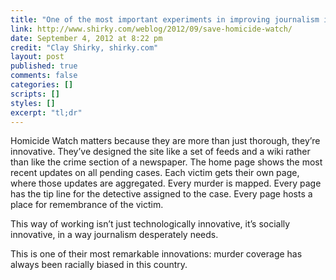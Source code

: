 ```yaml
---
title: "One of the most important experiments in improving journalism in the era of the internet"
link: http://www.shirky.com/weblog/2012/09/save-homicide-watch/
date: September 4, 2012 at 8:22 pm
credit: "Clay Shirky, shirky.com"
layout: post
published: true
comments: false
categories: []
scripts: []
styles: []
excerpt: "tl;dr"
---
```

Homicide Watch matters because they are more than just thorough, they’re innovative. They’ve designed the site like a set of feeds and a wiki rather than like the crime section of a newspaper. The home page shows the most recent updates on all pending cases. Each victim gets their own page, where those updates are aggregated. Every murder is mapped. Every page has the tip line for the detective assigned to the case. Every page hosts a place for remembrance of the victim.

This way of working isn’t just technologically innovative, it’s socially innovative, in a way journalism desperately needs.

This is one of their most remarkable innovations: murder coverage has always been racially biased in this country.